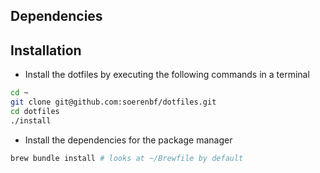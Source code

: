 ## Dependencies

## Installation

- Install the dotfiles by executing the following commands in a terminal

```bash
cd ~
git clone git@github.com:soerenbf/dotfiles.git
cd dotfiles
./install
```

- Install the dependencies for the package manager

```bash
brew bundle install # looks at ~/Brewfile by default
```
